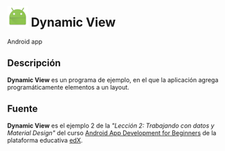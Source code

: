 # ![alt-text][logo] Dynamic View

Android app

## Descripción

**Dynamic View** es un programa de ejemplo, en el que la aplicación agrega programáticamente elementos a un layout.

## Fuente

**Dynamic View** es el ejemplo 2 de la _"Lección 2: Trabajando con datos y Material Design"_ del curso [Android App Development for Beginners](https://courses.edx.org/courses/course-v1:GalileoX+CAAD002X+1T2017/info) de la plataforma educativa [edX](https://www.edx.org/).

[logo]: https://github.com/ShellCore/DynamicalView/raw/master/app/src/main/res/mipmap-mdpi/ic_launcher.png "Contact List Logo"